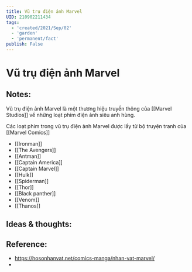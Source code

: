 ```yaml
---
title: Vũ trụ điện ảnh Marvel
UID: 210902211434
tags:
  - 'created/2021/Sep/02'
  - 'garden'
  - 'permanent/fact'
publish: False
---
```

# Vũ trụ điện ảnh Marvel

## Notes:
Vũ trụ điện ảnh Marvel là một thương hiệu truyền thông của [[Marvel Studios]] về những loạt phim điện ảnh siêu anh hùng.

Các loạt phim trong vũ trụ điện ảnh Marvel được lấy từ bộ truyện tranh của [[Marvel Comics]]
- [[Ironman]]
- [[The Avengers]]
- [[Antman]]
- [[Captain America]]
- [[Captain Marvel]]
- [[Hulk]]
- [[Spiderman]]
- [[Thor]]
- [[Black panther]]
- [[Venom]]
- [[Thanos]]

## Ideas & thoughts:
## Reference:
- https://hosonhanvat.net/comics-manga/nhan-vat-marvel/
- 